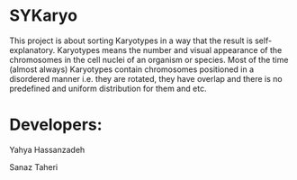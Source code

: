 # SYKaryo
This project is about sorting Karyotypes in a way that the result is self-explanatory. Karyotypes means the number and visual appearance of the chromosomes in the cell nuclei of an organism or species. Most of the time (almost always) Karyotypes contain chromosomes positioned in a disordered manner i.e. they are rotated, they have overlap and there is no predefined and uniform distribution for them and etc.

# Developers:
Yahya Hassanzadeh

Sanaz Taheri
